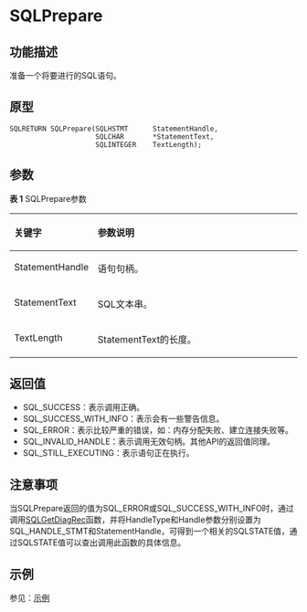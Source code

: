 # SQLPrepare

## 功能描述<a name="zh-cn_topic_0238272898_zh-cn_topic_0237120428_zh-cn_topic_0059779125_s0d00013620f7443fb1bb6deca04314c8"></a>

准备一个将要进行的SQL语句。

## 原型<a name="zh-cn_topic_0238272898_zh-cn_topic_0237120428_zh-cn_topic_0059779125_s195bb50934b04608b371fd8329ab099b"></a>

```
SQLRETURN SQLPrepare(SQLHSTMT      StatementHandle,
                     SQLCHAR       *StatementText,
                     SQLINTEGER    TextLength);
```

## 参数<a name="zh-cn_topic_0238272898_zh-cn_topic_0237120428_zh-cn_topic_0059779125_s258e6631a7e74be6a4c3afe4dcc3bbc0"></a>

**表 1**  SQLPrepare参数

<a name="zh-cn_topic_0238272898_zh-cn_topic_0237120428_zh-cn_topic_0059779125_t33ff90a7a6b74897ab86f9751d4c5275"></a>
<table><thead align="left"><tr id="zh-cn_topic_0238272898_zh-cn_topic_0237120428_zh-cn_topic_0059779125_rc5971abfc7ad454b82d4ec1fa4a5a3d2"><th class="cellrowborder" valign="top" width="23.27%" id="mcps1.2.3.1.1"><p id="zh-cn_topic_0238272898_zh-cn_topic_0237120428_zh-cn_topic_0059779125_a99b3a615915a4e6fadf9098f3ca827f3"><a name="zh-cn_topic_0238272898_zh-cn_topic_0237120428_zh-cn_topic_0059779125_a99b3a615915a4e6fadf9098f3ca827f3"></a><a name="zh-cn_topic_0238272898_zh-cn_topic_0237120428_zh-cn_topic_0059779125_a99b3a615915a4e6fadf9098f3ca827f3"></a><strong id="zh-cn_topic_0238272898_zh-cn_topic_0237120428_zh-cn_topic_0059779125_a6a69571d09d44f4f925ba0681ef0ee34"><a name="zh-cn_topic_0238272898_zh-cn_topic_0237120428_zh-cn_topic_0059779125_a6a69571d09d44f4f925ba0681ef0ee34"></a><a name="zh-cn_topic_0238272898_zh-cn_topic_0237120428_zh-cn_topic_0059779125_a6a69571d09d44f4f925ba0681ef0ee34"></a>关键字</strong></p>
</th>
<th class="cellrowborder" valign="top" width="76.73%" id="mcps1.2.3.1.2"><p id="zh-cn_topic_0238272898_zh-cn_topic_0237120428_zh-cn_topic_0059779125_a76ec10478d09482189849545c24624e7"><a name="zh-cn_topic_0238272898_zh-cn_topic_0237120428_zh-cn_topic_0059779125_a76ec10478d09482189849545c24624e7"></a><a name="zh-cn_topic_0238272898_zh-cn_topic_0237120428_zh-cn_topic_0059779125_a76ec10478d09482189849545c24624e7"></a><strong id="zh-cn_topic_0238272898_zh-cn_topic_0237120428_zh-cn_topic_0059779125_ac70d7a582bc74080bf82d7b324923371"><a name="zh-cn_topic_0238272898_zh-cn_topic_0237120428_zh-cn_topic_0059779125_ac70d7a582bc74080bf82d7b324923371"></a><a name="zh-cn_topic_0238272898_zh-cn_topic_0237120428_zh-cn_topic_0059779125_ac70d7a582bc74080bf82d7b324923371"></a>参数说明</strong></p>
</th>
</tr>
</thead>
<tbody><tr id="zh-cn_topic_0238272898_zh-cn_topic_0237120428_zh-cn_topic_0059779125_r1efc1d51b2d142d4822ebd4a97c02217"><td class="cellrowborder" valign="top" width="23.27%" headers="mcps1.2.3.1.1 "><p id="zh-cn_topic_0238272898_zh-cn_topic_0237120428_zh-cn_topic_0059779125_a9e4c5c491a90471bacc88a38be62bde1"><a name="zh-cn_topic_0238272898_zh-cn_topic_0237120428_zh-cn_topic_0059779125_a9e4c5c491a90471bacc88a38be62bde1"></a><a name="zh-cn_topic_0238272898_zh-cn_topic_0237120428_zh-cn_topic_0059779125_a9e4c5c491a90471bacc88a38be62bde1"></a>StatementHandle</p>
</td>
<td class="cellrowborder" valign="top" width="76.73%" headers="mcps1.2.3.1.2 "><p id="zh-cn_topic_0238272898_zh-cn_topic_0237120428_zh-cn_topic_0059779125_ab23b5b1aa19a4cd69b0fa82ee6098ac3"><a name="zh-cn_topic_0238272898_zh-cn_topic_0237120428_zh-cn_topic_0059779125_ab23b5b1aa19a4cd69b0fa82ee6098ac3"></a><a name="zh-cn_topic_0238272898_zh-cn_topic_0237120428_zh-cn_topic_0059779125_ab23b5b1aa19a4cd69b0fa82ee6098ac3"></a>语句句柄。</p>
</td>
</tr>
<tr id="zh-cn_topic_0238272898_zh-cn_topic_0237120428_zh-cn_topic_0059779125_rf6322af53ba14f53adb5cc47a1243cb6"><td class="cellrowborder" valign="top" width="23.27%" headers="mcps1.2.3.1.1 "><p id="zh-cn_topic_0238272898_zh-cn_topic_0237120428_zh-cn_topic_0059779125_a1f11f77d7f3141aca8078f349dcdcfab"><a name="zh-cn_topic_0238272898_zh-cn_topic_0237120428_zh-cn_topic_0059779125_a1f11f77d7f3141aca8078f349dcdcfab"></a><a name="zh-cn_topic_0238272898_zh-cn_topic_0237120428_zh-cn_topic_0059779125_a1f11f77d7f3141aca8078f349dcdcfab"></a>StatementText</p>
</td>
<td class="cellrowborder" valign="top" width="76.73%" headers="mcps1.2.3.1.2 "><p id="zh-cn_topic_0238272898_zh-cn_topic_0237120428_zh-cn_topic_0059779125_ad725bfcd68d64d5287f3e274ae3de05a"><a name="zh-cn_topic_0238272898_zh-cn_topic_0237120428_zh-cn_topic_0059779125_ad725bfcd68d64d5287f3e274ae3de05a"></a><a name="zh-cn_topic_0238272898_zh-cn_topic_0237120428_zh-cn_topic_0059779125_ad725bfcd68d64d5287f3e274ae3de05a"></a>SQL文本串。</p>
</td>
</tr>
<tr id="zh-cn_topic_0238272898_zh-cn_topic_0237120428_zh-cn_topic_0059779125_r1167733a8d244dd28c8d61dca7701b63"><td class="cellrowborder" valign="top" width="23.27%" headers="mcps1.2.3.1.1 "><p id="zh-cn_topic_0238272898_zh-cn_topic_0237120428_zh-cn_topic_0059779125_aee502ca862d84f32b75cd44346fccb7e"><a name="zh-cn_topic_0238272898_zh-cn_topic_0237120428_zh-cn_topic_0059779125_aee502ca862d84f32b75cd44346fccb7e"></a><a name="zh-cn_topic_0238272898_zh-cn_topic_0237120428_zh-cn_topic_0059779125_aee502ca862d84f32b75cd44346fccb7e"></a>TextLength</p>
</td>
<td class="cellrowborder" valign="top" width="76.73%" headers="mcps1.2.3.1.2 "><p id="zh-cn_topic_0238272898_zh-cn_topic_0237120428_zh-cn_topic_0059779125_a5045345d83a94edaa87388429722a065"><a name="zh-cn_topic_0238272898_zh-cn_topic_0237120428_zh-cn_topic_0059779125_a5045345d83a94edaa87388429722a065"></a><a name="zh-cn_topic_0238272898_zh-cn_topic_0237120428_zh-cn_topic_0059779125_a5045345d83a94edaa87388429722a065"></a>StatementText的长度。</p>
</td>
</tr>
</tbody>
</table>

## 返回值<a name="zh-cn_topic_0238272898_zh-cn_topic_0237120428_zh-cn_topic_0059779125_s5a0422bedc334a4f88a22c60cb4ba293"></a>

-   SQL\_SUCCESS：表示调用正确。
-   SQL\_SUCCESS\_WITH\_INFO：表示会有一些警告信息。
-   SQL\_ERROR：表示比较严重的错误，如：内存分配失败、建立连接失败等。
-   SQL\_INVALID\_HANDLE：表示调用无效句柄。其他API的返回值同理。
-   SQL\_STILL\_EXECUTING：表示语句正在执行。

## 注意事项<a name="zh-cn_topic_0238272898_zh-cn_topic_0237120428_zh-cn_topic_0059779125_sb5b5132a364641b59ecf3f4a0b691616"></a>

当SQLPrepare返回的值为SQL\_ERROR或SQL\_SUCCESS\_WITH\_INFO时，通过调用[SQLGetDiagRec](SQLGetDiagRec.md)函数，并将HandleType和Handle参数分别设置为SQL\_HANDLE\_STMT和StatementHandle，可得到一个相关的SQLSTATE值，通过SQLSTATE值可以查出调用此函数的具体信息。

## 示例<a name="zh-cn_topic_0238272898_zh-cn_topic_0237120428_zh-cn_topic_0059779125_sbf766eb45a5e442094a561b3036a4205"></a>

参见：[示例](示例-2.md)
